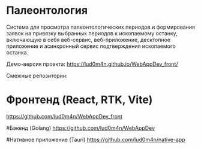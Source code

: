 # Палеонтология

Система для просмотра палеонтологических периодов и формирования заявок на привязку выбранных периодов к ископаемому останку, включающую в себя веб-сервис, веб-приложение, десктопное приложение и асинхронный сервис подтверждения ископаемого останка.

Демо-версия проекта: https://lud0m4n.github.io/WebAppDev_front/

Смежные репозитории:
# Фронтенд (React, RTK, Vite)
https://github.com/lud0m4n/WebAppDev_front

#Бэкенд (Golang)
https://github.com/lud0m4n/WebAppDev

#Нативное приложение (Tauri)
https://github.com/lud0m4n/native-app

